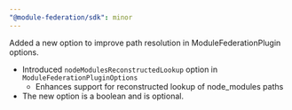 ```yaml
---
"@module-federation/sdk": minor
---
```


Added a new option to improve path resolution in ModuleFederationPlugin options.

- Introduced `nodeModulesReconstructedLookup` option in `ModuleFederationPluginOptions`
  - Enhances support for reconstructed lookup of node_modules paths
- The new option is a boolean and is optional.
